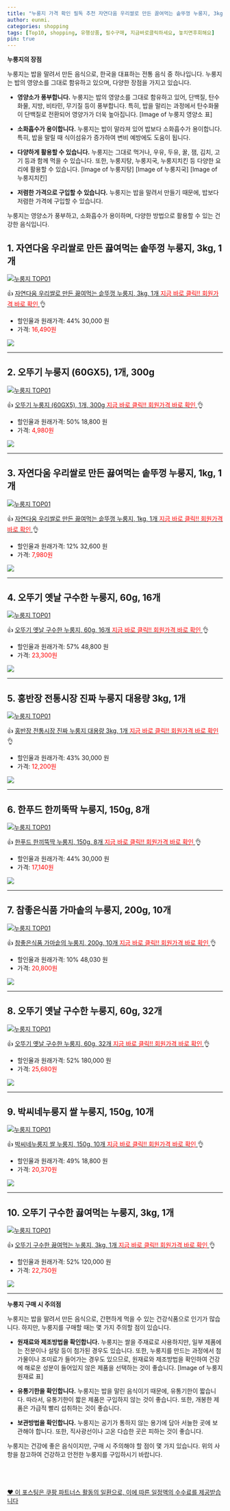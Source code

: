 ```yaml
---
title: "누룽지 가격 확인 필독 추천 자연다움 우리쌀로 만든 끓여먹는 솥뚜껑 누룽지, 3kg, 1개 비교 장점 구매가이드"
author: eunmi.
categories: shopping
tags: [Top10, shopping, 유행상품, 필수구매, 지금바로클릭하세요, 놓치면후회해요]
pin: true
---
```

**누룽지의 장점**

누룽지는 밥을 말려서 만든 음식으로, 한국을 대표하는 전통 음식 중 하나입니다. 누룽지는 밥의 영양소를 그대로 함유하고 있으며, 다양한 장점을 가지고 있습니다.

* **영양소가 풍부합니다.** 누룽지는 밥의 영양소를 그대로 함유하고 있어, 단백질, 탄수화물, 지방, 비타민, 무기질 등이 풍부합니다. 특히, 밥을 말리는 과정에서 탄수화물이 단백질로 전환되어 영양가가 더욱 높아집니다.
[Image of 누룽지 영양소 표]

* **소화흡수가 용이합니다.** 누룽지는 밥이 말라져 있어 밥보다 소화흡수가 용이합니다. 특히, 밥을 말릴 때 식이섬유가 증가하여 변비 예방에도 도움이 됩니다.

* **다양하게 활용할 수 있습니다.** 누룽지는 그대로 먹거나, 우유, 두유, 꿀, 잼, 김치, 고기 등과 함께 먹을 수 있습니다. 또한, 누룽지탕, 누룽지국, 누룽지치킨 등 다양한 요리에 활용할 수 있습니다.
[Image of 누룽지탕]
[Image of 누룽지국]
[Image of 누룽지치킨]

* **저렴한 가격으로 구입할 수 있습니다.** 누룽지는 밥을 말려서 만들기 때문에, 밥보다 저렴한 가격에 구입할 수 있습니다.

누룽지는 영양소가 풍부하고, 소화흡수가 용이하며, 다양한 방법으로 활용할 수 있는 건강한 음식입니다.

   

## 1. 자연다움 우리쌀로 만든 끓여먹는 솥뚜껑 누룽지, 3kg, 1개

[![누룽지 TOP01](https://thumbnail8.coupangcdn.com/thumbnails/remote/230x230ex/image/retail/images/6235579060027063-266f60d0-c9a5-43ca-a3fd-5357a4ebeb10.jpg)](https://link.coupang.com/re/AFFSDP?lptag=AF3617701&subid=GithubCoopas&pageKey=6113396742&traceid=V0-153&itemId=11536781747&vendorItemId=78811840009)


👍 [자연다움 우리쌀로 만든 끓여먹는 솥뚜껑 누룽지, 3kg, 1개 <font color=red> 지금 바로 클릭!! 회원가격 바로 확인 </font> ](https://link.coupang.com/re/AFFSDP?lptag=AF3617701&subid=GithubCoopas&pageKey=6113396742&traceid=V0-153&itemId=11536781747&vendorItemId=78811840009) 👌 


- 할인율과 원래가격: 44%  30,000   원
- 가격: <span style='color:red'>16,490원</span>

[![](/discount_price.png)](https://link.coupang.com/re/AFFSDP?lptag=AF3617701&subid=GithubCoopas&pageKey=6113396742&traceid=V0-153&itemId=11536781747&vendorItemId=78811840009)

---


   

## 2. 오뚜기 누룽지 (60GX5), 1개, 300g

[![누룽지 TOP01](https://thumbnail7.coupangcdn.com/thumbnails/remote/230x230ex/image/retail/images/2883716997749853-eafea708-35bc-4365-b1a2-1ca337fca9f9.jpg)](https://link.coupang.com/re/AFFSDP?lptag=AF3617701&subid=GithubCoopas&pageKey=7670799783&traceid=V0-153&itemId=11357339887&vendorItemId=3011864838)


👍 [오뚜기 누룽지 (60GX5), 1개, 300g <font color=red> 지금 바로 클릭!! 회원가격 바로 확인 </font> ](https://link.coupang.com/re/AFFSDP?lptag=AF3617701&subid=GithubCoopas&pageKey=7670799783&traceid=V0-153&itemId=11357339887&vendorItemId=3011864838) 👌 


- 할인율과 원래가격: 50%  18,800   원
- 가격: <span style='color:red'>4,980원</span>

[![](/discount_price.png)](https://link.coupang.com/re/AFFSDP?lptag=AF3617701&subid=GithubCoopas&pageKey=7670799783&traceid=V0-153&itemId=11357339887&vendorItemId=3011864838)

---


   

## 3. 자연다움 우리쌀로 만든 끓여먹는 솥뚜껑 누룽지, 1kg, 1개

[![누룽지 TOP01](https://thumbnail10.coupangcdn.com/thumbnails/remote/230x230ex/image/retail/images/7189421799691828-d57a3591-9c1f-42bb-a605-5999237b5958.jpg)](https://link.coupang.com/re/AFFSDP?lptag=AF3617701&subid=GithubCoopas&pageKey=6113396742&traceid=V0-153&itemId=14336353526&vendorItemId=81580922553)


👍 [자연다움 우리쌀로 만든 끓여먹는 솥뚜껑 누룽지, 1kg, 1개 <font color=red> 지금 바로 클릭!! 회원가격 바로 확인 </font> ](https://link.coupang.com/re/AFFSDP?lptag=AF3617701&subid=GithubCoopas&pageKey=6113396742&traceid=V0-153&itemId=14336353526&vendorItemId=81580922553) 👌 


- 할인율과 원래가격: 12%  32,600   원
- 가격: <span style='color:red'>7,980원</span>

[![](/discount_price.png)](https://link.coupang.com/re/AFFSDP?lptag=AF3617701&subid=GithubCoopas&pageKey=6113396742&traceid=V0-153&itemId=14336353526&vendorItemId=81580922553)

---


   

## 4. 오뚜기 옛날 구수한 누룽지, 60g, 16개

[![누룽지 TOP01](https://thumbnail7.coupangcdn.com/thumbnails/remote/230x230ex/image/retail/images/9328166299132949-3d8c5de3-4804-4374-ada0-0c3ec4509bb8.png)](https://link.coupang.com/re/AFFSDP?lptag=AF3617701&subid=GithubCoopas&pageKey=6216708626&traceid=V0-153&itemId=18655765528&vendorItemId=3093531476)


👍 [오뚜기 옛날 구수한 누룽지, 60g, 16개 <font color=red> 지금 바로 클릭!! 회원가격 바로 확인 </font> ](https://link.coupang.com/re/AFFSDP?lptag=AF3617701&subid=GithubCoopas&pageKey=6216708626&traceid=V0-153&itemId=18655765528&vendorItemId=3093531476) 👌 


- 할인율과 원래가격: 57%  48,800   원
- 가격: <span style='color:red'>23,300원</span>

[![](/discount_price.png)](https://link.coupang.com/re/AFFSDP?lptag=AF3617701&subid=GithubCoopas&pageKey=6216708626&traceid=V0-153&itemId=18655765528&vendorItemId=3093531476)

---


   

## 5. 홍반장 전통시장 진짜 누룽지 대용량 3kg, 1개

[![누룽지 TOP01](https://thumbnail7.coupangcdn.com/thumbnails/remote/230x230ex/image/vendor_inventory/5f7f/5e99aeb4c6cc65235bf7e4d77e1cc169b5f51baa66efbbc8966b146843b1.jpg)](https://link.coupang.com/re/AFFSDP?lptag=AF3617701&subid=GithubCoopas&pageKey=7047447933&traceid=V0-153&itemId=17443837158&vendorItemId=84612459568)


👍 [홍반장 전통시장 진짜 누룽지 대용량 3kg, 1개 <font color=red> 지금 바로 클릭!! 회원가격 바로 확인 </font> ](https://link.coupang.com/re/AFFSDP?lptag=AF3617701&subid=GithubCoopas&pageKey=7047447933&traceid=V0-153&itemId=17443837158&vendorItemId=84612459568) 👌 


- 할인율과 원래가격: 43%  30,000   원
- 가격: <span style='color:red'>12,200원</span>

[![](/discount_price.png)](https://link.coupang.com/re/AFFSDP?lptag=AF3617701&subid=GithubCoopas&pageKey=7047447933&traceid=V0-153&itemId=17443837158&vendorItemId=84612459568)

---


   

## 6. 한푸드 한끼뚝딱 누룽지, 150g, 8개

[![누룽지 TOP01](https://thumbnail8.coupangcdn.com/thumbnails/remote/230x230ex/image/retail/images/4693201818546006-d5b147bc-d972-4f77-b01f-19d3a392aec4.jpg)](https://link.coupang.com/re/AFFSDP?lptag=AF3617701&subid=GithubCoopas&pageKey=6816573268&traceid=V0-153&itemId=5774415&vendorItemId=3007357111)


👍 [한푸드 한끼뚝딱 누룽지, 150g, 8개 <font color=red> 지금 바로 클릭!! 회원가격 바로 확인 </font> ](https://link.coupang.com/re/AFFSDP?lptag=AF3617701&subid=GithubCoopas&pageKey=6816573268&traceid=V0-153&itemId=5774415&vendorItemId=3007357111) 👌 


- 할인율과 원래가격: 44%  30,000   원
- 가격: <span style='color:red'>17,140원</span>

[![](/discount_price.png)](https://link.coupang.com/re/AFFSDP?lptag=AF3617701&subid=GithubCoopas&pageKey=6816573268&traceid=V0-153&itemId=5774415&vendorItemId=3007357111)

---


   

## 7. 참좋은식품 가마솥의 누룽지, 200g, 10개

[![누룽지 TOP01](https://thumbnail6.coupangcdn.com/thumbnails/remote/230x230ex/image/retail/images/2615033879915282-abc0b36c-dc0e-47bb-bea4-b0d422b0a753.jpg)](https://link.coupang.com/re/AFFSDP?lptag=AF3617701&subid=GithubCoopas&pageKey=6269635851&traceid=V0-153&itemId=12814302008&vendorItemId=3063175875)


👍 [참좋은식품 가마솥의 누룽지, 200g, 10개 <font color=red> 지금 바로 클릭!! 회원가격 바로 확인 </font> ](https://link.coupang.com/re/AFFSDP?lptag=AF3617701&subid=GithubCoopas&pageKey=6269635851&traceid=V0-153&itemId=12814302008&vendorItemId=3063175875) 👌 


- 할인율과 원래가격: 10%  48,030   원
- 가격: <span style='color:red'>20,800원</span>

[![](/discount_price.png)](https://link.coupang.com/re/AFFSDP?lptag=AF3617701&subid=GithubCoopas&pageKey=6269635851&traceid=V0-153&itemId=12814302008&vendorItemId=3063175875)

---


   

## 8. 오뚜기 옛날 구수한 누룽지, 60g, 32개

[![누룽지 TOP01](https://thumbnail9.coupangcdn.com/thumbnails/remote/230x230ex/image/retail/images/e874b22e-185a-4a38-8707-3cc07b140e127981414002910558933.png)](https://link.coupang.com/re/AFFSDP?lptag=AF3617701&subid=GithubCoopas&pageKey=6216708626&traceid=V0-153&itemId=18170726960&vendorItemId=85320111392)


👍 [오뚜기 옛날 구수한 누룽지, 60g, 32개 <font color=red> 지금 바로 클릭!! 회원가격 바로 확인 </font> ](https://link.coupang.com/re/AFFSDP?lptag=AF3617701&subid=GithubCoopas&pageKey=6216708626&traceid=V0-153&itemId=18170726960&vendorItemId=85320111392) 👌 


- 할인율과 원래가격: 52%  180,000   원
- 가격: <span style='color:red'>25,680원</span>

[![](/discount_price.png)](https://link.coupang.com/re/AFFSDP?lptag=AF3617701&subid=GithubCoopas&pageKey=6216708626&traceid=V0-153&itemId=18170726960&vendorItemId=85320111392)

---


   

## 9. 박씨네누룽지 쌀 누룽지, 150g, 10개

[![누룽지 TOP01](https://thumbnail10.coupangcdn.com/thumbnails/remote/230x230ex/image/retail/images/2601004204491220-af67f1df-78df-476d-860a-2e8d79400d0d.jpg)](https://link.coupang.com/re/AFFSDP?lptag=AF3617701&subid=GithubCoopas&pageKey=6816811048&traceid=V0-153&itemId=12214850846&vendorItemId=70960649153)


👍 [박씨네누룽지 쌀 누룽지, 150g, 10개 <font color=red> 지금 바로 클릭!! 회원가격 바로 확인 </font> ](https://link.coupang.com/re/AFFSDP?lptag=AF3617701&subid=GithubCoopas&pageKey=6816811048&traceid=V0-153&itemId=12214850846&vendorItemId=70960649153) 👌 


- 할인율과 원래가격: 49%  18,800   원
- 가격: <span style='color:red'>20,370원</span>

[![](/discount_price.png)](https://link.coupang.com/re/AFFSDP?lptag=AF3617701&subid=GithubCoopas&pageKey=6816811048&traceid=V0-153&itemId=12214850846&vendorItemId=70960649153)

---


   

## 10. 오뚜기 구수한 끓여먹는 누룽지, 3kg, 1개

[![누룽지 TOP01](https://thumbnail6.coupangcdn.com/thumbnails/remote/230x230ex/image/vendor_inventory/b9f6/5be806b866f589033225190991006803ac8a8d78caa6214408c3dd8d8606.jpg)](https://link.coupang.com/re/AFFSDP?lptag=AF3617701&subid=GithubCoopas&pageKey=7235552471&traceid=V0-153&itemId=3961654615&vendorItemId=75362353693)


👍 [오뚜기 구수한 끓여먹는 누룽지, 3kg, 1개 <font color=red> 지금 바로 클릭!! 회원가격 바로 확인 </font> ](https://link.coupang.com/re/AFFSDP?lptag=AF3617701&subid=GithubCoopas&pageKey=7235552471&traceid=V0-153&itemId=3961654615&vendorItemId=75362353693) 👌 


- 할인율과 원래가격: 52%  120,000   원
- 가격: <span style='color:red'>22,750원</span>

[![](/discount_price.png)](https://link.coupang.com/re/AFFSDP?lptag=AF3617701&subid=GithubCoopas&pageKey=7235552471&traceid=V0-153&itemId=3961654615&vendorItemId=75362353693)

---
**누룽지 구매 시 주의점**

누룽지는 밥을 말려서 만든 음식으로, 간편하게 먹을 수 있는 건강식품으로 인기가 많습니다. 하지만, 누룽지를 구매할 때는 몇 가지 주의할 점이 있습니다.

* **원재료와 제조방법을 확인합니다.** 누룽지는 쌀을 주재료로 사용하지만, 일부 제품에는 전분이나 설탕 등이 첨가된 경우도 있습니다. 또한, 누룽지를 만드는 과정에서 첨가물이나 조미료가 들어가는 경우도 있으므로, 원재료와 제조방법을 확인하여 건강에 해로운 성분이 들어있지 않은 제품을 선택하는 것이 좋습니다.
[Image of 누룽지 원재료 표]

* **유통기한을 확인합니다.** 누룽지는 밥을 말린 음식이기 때문에, 유통기한이 짧습니다. 따라서, 유통기한이 짧은 제품은 구입하지 않는 것이 좋습니다. 또한, 개봉한 제품은 가급적 빨리 섭취하는 것이 좋습니다.

* **보관방법을 확인합니다.** 누룽지는 공기가 통하지 않는 용기에 담아 서늘한 곳에 보관해야 합니다. 또한, 직사광선이나 고온 다습한 곳은 피하는 것이 좋습니다.

누룽지는 건강에 좋은 음식이지만, 구매 시 주의해야 할 점이 몇 가지 있습니다. 위의 사항을 참고하여 건강하고 안전한 누룽지를 구입하시기 바랍니다.<br><br><br><br><br> [ ❤  이 포스팅은 쿠팡 파트너스 활동의 일환으로, 이에 따른 일정액의 수수료를 제공받습니다](https://link.coupang.com/a/bcEFyh)